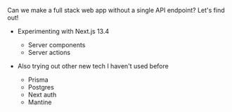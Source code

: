 Can we make a full stack web app without a single API endpoint? Let's find out!

- Experimenting with Next.js 13.4
    - Server components
    - Server actions

- Also trying out other new tech I haven't used before
    - Prisma
    - Postgres
    - Next auth
    - Mantine